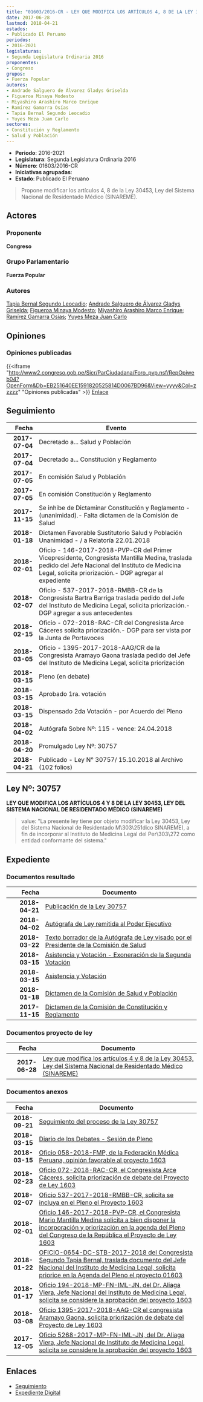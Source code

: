 ```yaml
---
title: "01603/2016-CR - LEY QUE MODIFICA LOS ARTÍCULOS 4, 8 DE LA LEY 30453, LEY DEL SISTEMA NACIONAL DE RESIDENTADO MÉDICO (SINAREME)"
date: 2017-06-28
lastmod: 2018-04-21
estados:
- Publicado El Peruano
periodos:
- 2016-2021
legislaturas:
- Segunda Legislatura Ordinaria 2016
proponentes:
- Congreso
grupos:
- Fuerza Popular
autores:
- Andrade Salguero de Álvarez Gladys Griselda
- Figueroa Minaya Modesto
- Miyashiro Arashiro Marco Enrique
- Ramírez Gamarra Osías
- Tapia Bernal Segundo Leocadio
- Yuyes Meza Juan Carlo
sectores:
- Constitución y Reglamento
- Salud y Población
---
```

- **Periodo**: 2016-2021
- **Legislatura**: Segunda Legislatura Ordinaria 2016
- **Número**: 01603/2016-CR
- **Iniciativas agrupadas**: 
- **Estado**: Publicado El Peruano

> Propone modificar los artículos 4, 8 de la Ley 30453, Ley del Sistema Nacional de Residentado Médico (SINAREME).


## Actores

### Proponente

**Congreso**

### Grupo Parlamentario

**Fuerza Popular**

### Autores

[Tapia Bernal Segundo Leocadio](mailto:mailto:stapia@congreso.gob.pe); [Andrade Salguero de Álvarez Gladys Griselda](mailto:mailto:gandrade@congreso.gob.pe); [Figueroa Minaya Modesto](mailto:mailto:mfigueroam@congreso.gob.pe); [Miyashiro Arashiro Marco Enrique](mailto:mailto:mmiyashiro@congreso.gob.pe); [Ramírez Gamarra Osías](mailto:mailto:oramirez@congreso.gob.pe); [Yuyes Meza Juan Carlo](mailto:mailto:jyuyes@congreso.gob.pe)

## Opiniones

### Opiniones publicadas

{{<iframe "http://www2.congreso.gob.pe/Sicr/ParCiudadana/Foro_pvp.nsf/RepOpiweb04?OpenForm&Db=EB251640EE1591820525814D0067BD96&View=yyyy&Col=zzzzz" "Opiniones publicadas" >}}
[Enlace](http://www2.congreso.gob.pe/Sicr/ParCiudadana/Foro_pvp.nsf/RepOpiweb04?OpenForm&Db=EB251640EE1591820525814D0067BD96&View=yyyy&Col=zzzzz)


## Seguimiento

| Fecha | Evento |
|------:|--------|
| **2017-07-04** | Decretado a... Salud y Población |
| **2017-07-04** | Decretado a... Constitución y Reglamento |
| **2017-07-05** | En comisión Salud y Población |
| **2017-07-05** | En comisión Constitución y Reglamento |
| **2017-11-15** | Se inhibe de Dictaminar Constitución y Reglamento - (unanimidad).- Falta dictamen de la Comisión de Salud |
| **2018-01-18** | Dictamen Favorable Sustitutorio Salud y Población Unanimidad - / a Relatoría 22.01.2018 |
| **2018-02-01** | Oficio - 146-2017-2018-PVP-CR del Primer Vicepresidente, Congresista Mantilla Medina, traslada pedido del Jefe Nacional del Instituto de Medicina Legal, solicita priorización.- DGP agregar al expediente |
| **2018-02-07** | Oficio - 537-2017-2018-RMBB-CR de la Congresista Bartra Barriga traslada pedido del Jefe del Instituto de Medicina Legal, solicita priorización.- DGP agregar a sus antecedentes |
| **2018-02-15** | Oficio - 072-2018-RAC-CR del Congresista Arce Cáceres solicita priorización.- DGP para ser vista por la Junta de Portavoces |
| **2018-03-05** | Oficio - 1395-2017-2018-AAG/CR de la Congresista Aramayo Gaona traslada pedido del Jefe del Instituto de Medicina Legal, solicita priorización |
| **2018-03-15** | Pleno (en debate) |
| **2018-03-15** | Aprobado 1ra. votación |
| **2018-03-15** | Dispensado 2da Votación - por Acuerdo del Pleno |
| **2018-04-02** | Autógrafa Sobre Nº: 115 - vence: 24.04.2018 |
| **2018-04-20** | Promulgado Ley Nº: 30757 |
| **2018-04-21** | Publicado - Ley N° 30757/ 15.10.2018 al Archivo (102 folios) |

## Ley Nº: 30757

**LEY QUE MODIFICA LOS ARTÍCULOS 4 Y 8 DE LA LEY 30453, LEY DEL SISTEMA NACIONAL DE RESIDENTADO MÉDICO (SINAREME)**

> value: "La presente ley tiene por objeto modificar la Ley 30453, Ley del Sistema Nacional de Residentado M\303\251dico SINAREME), a fin de incorporar al Instituto de Medicina Legal del Per\303\272 como entidad conformante del sistema."


## Expediente

### Documentos resultado

| Fecha | Documento |
|------:|-----------|
| **2018-04-21** | [Publicación de la Ley 30757](http://www.leyes.congreso.gob.pe/Documentos/2016_2021/ADLP/Normas_Legales/30757-LEY.pdf) |
| **2018-04-02** | [Autógrafa de Ley remitida al Poder Ejecutivo](http://www.leyes.congreso.gob.pe/Documentos/2016_2021/ADLP/Texto_Aprobado/AU0160320180402.pdf) |
| **2018-03-22** | [Texto borrador de la Autógrafa de Ley visado por el Presidente de la Comisión de Salud](http://www.leyes.congreso.gob.pe/Documentos/2016_2021/Texto_Borrador_de_Autografa/BAU0160320180322.pdf) |
| **2018-03-15** | [Asistencia y Votación - Exoneración de la Segunda Votación](http://www.leyes.congreso.gob.pe/Documentos/2016_2021/Asistencia_y_Votacion/Proyectos_de_Ley/Exoneracion_de_Segunda_Votacion/ESV0160320180315.pdf) |
| **2018-03-15** | [Asistencia y Votación](http://www.leyes.congreso.gob.pe/Documentos/2016_2021/Asistencia_y_Votacion/Proyectos_de_Ley/AV0160320180315..pdf) |
| **2018-01-18** | [Dictamen de la Comisión de Salud y Población](http://www.leyes.congreso.gob.pe/Documentos/2016_2021/Dictamenes/Proyectos_de_Ley/01603DC21MAY20180118..PDF) |
| **2017-11-15** | [Dictamen de la Comisión de Constitución y Reglamento](http://www.leyes.congreso.gob.pe/Documentos/2016_2021/Dictamenes/Proyectos_de_Ley/01603DC04MAY20171115.pdf) |

### Documentos proyecto de ley

| Fecha | Documento |
|------:|-----------|
| **2017-06-28** | [Ley que modifica los artículos 4 y 8 de la Ley 30453, Ley del Sistema Nacional de Residentado Médico (SINAREME)](http://www.leyes.congreso.gob.pe/Documentos/2016_2021/Proyectos_de_Ley_y_de_Resoluciones_Legislativas/PL0160320170628.pdf) |

### Documentos anexos

| Fecha | Documento |
|------:|-----------|
| **2018-09-21** | [Seguimiento del proceso de la Ley 30757](http://www.leyes.congreso.gob.pe/Documentos/2016_2021/Seguimiento_de_Proyectos_de_Ley/01603PL20180921.pdf) |
| **2018-03-15** | [Diario de los Debates - Sesión de Pleno](http://www.leyes.congreso.gob.pe/Documentos/2016_2021/ADLP/Diario_Debates/30757-TDD.pdf) |
| **2018-03-15** | [Oficio 058-2018-FMP, de la Federación Médica Peruana, opinión favorable al proyecto 1603](http://www.leyes.congreso.gob.pe/Documentos/2016_2021/Oficios/Otras_Instituciones/OFICIO-058-2018-FMP.pdf) |
| **2018-02-23** | [Oficio 072-2018-RAC-CR, el Congresista Arce Cáceres, solicita priorización de debate del Proyecto de Ley 1603](http://www.leyes.congreso.gob.pe/Documentos/2016_2021/Oficios/Congresistas/OFICIO-072-2018-RAC-CR.pdf) |
| **2018-02-07** | [Oficio 537-2017-2018-RMBB-CR, solicita se incluya en el Pleno el Proyecto 1603](http://www.leyes.congreso.gob.pe/Documentos/2016_2021/Oficios/Congresistas/OFICIO-537-2017-2018-RMBB-CR.pdf) |
| **2018-02-01** | [Oficio 146-2017-2018-PVP-CR, el Congresista Mario Mantilla Medina solicita a bien disponer la incorporación y priorización en la agenda del Pleno del Congreso de la República el Proyecto de Ley 1603](http://www.leyes.congreso.gob.pe/Documentos/2016_2021/Oficios/Congresistas/OFCIO-146-2017-2018-PVP-CR.pdf) |
| **2018-01-22** | [OFICIO-0654-DC-STB-2017-2018 del Congresista Segundo Tapia Bernal, traslada documento del Jefe Nacional del Instituto de Medicina Legal, solicita priorice en la Agenda del Pleno el proyecto 01603](http://www.leyes.congreso.gob.pe/Documentos/2016_2021/Oficios/Congresistas/OFICIO-0654-DC-STB-2017-2018.pdf) |
| **2018-01-17** | [Oficio 194-2018-MP-FN-IML-JN, del Dr. Aliaga Viera, Jefe Nacional del Instituto de Medicina Legal, solicita se considere la aprobación del proyecto 1603](http://www.leyes.congreso.gob.pe/Documentos/2016_2021/Oficios/Otras_Instituciones/OFICIO-194-2018-MP-FN-IML-JN.pdf) |
| **2018-03-08** | [Oficio 1395-2017-2018-AAG-CR el congresista Aramayo Gaona, solicita priorización de debate del Proyecto de Ley 1603](http://www.leyes.congreso.gob.pe/Documentos/2016_2021/Oficios/Congresistas/OFICIO-1395-2017-2018-AAG-CR.pdf) |
| **2017-12-05** | [Oficio 5268-2017-MP-FN-IML-JN, del Dr. Aliaga Viera, Jefe Nacional de Instituto de Medicina Legal, solicita se considere la aprobación del proyecto 1603](http://www.leyes.congreso.gob.pe/Documentos/2016_2021/Oficios/Otras_Instituciones/OFICIO-5268-2017-MP-FN-IML-JN.pdf) |

## Enlaces

- [Seguimiento](http://www2.congreso.gob.pe/Sicr/TraDocEstProc/CLProLey2016.nsf/f7fff46988ca05b1052578e100829cc7/2f303659999a828e0525814e0002a921?OpenDocument)
- [Expediente Digital](http://www2.congreso.gob.pe/Sicr/TraDocEstProc/Expvirt_2011.nsf/visbusqptramdoc1621/01603?opendocument)


